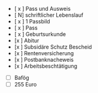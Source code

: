 - [ x ] Pass und Ausweis
- [ N] schriftlicher Lebenslauf
- [ x ] 1 Passbild
- [ x ] Pass
- [ x ] Geburtsurkunde
- [x ] Abitur
- [x ] Subsidäre Schutz Bescheid
- [x ] Rentenversicherung
- [x ] Postbanknacheweis
- [x ] Arbeitsbeschtätigung
- [ ] Bafög 
- [ ] 255 Euro 